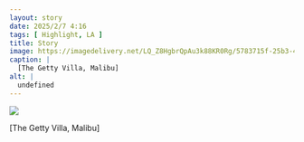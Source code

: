 ```yaml
---
layout: story
date: 2025/2/7 4:16
tags: [ Highlight, LA ]
title: Story
image: https://imagedelivery.net/LQ_Z8HgbrQpAu3k88KR0Rg/5783715f-25b3-4824-4039-2f9449cbdc00/public
caption: |
  [The Getty Villa, Malibu]
alt: |
  undefined
---
```



![](https://imagedelivery.net/LQ_Z8HgbrQpAu3k88KR0Rg/5783715f-25b3-4824-4039-2f9449cbdc00/public)

[The Getty Villa, Malibu]
